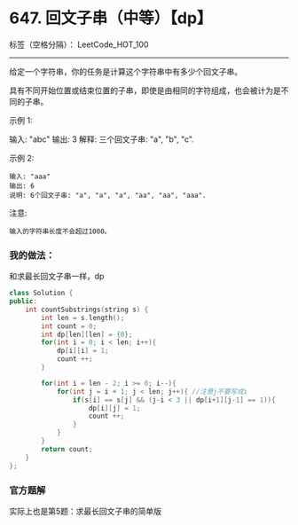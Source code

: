 ﻿# 647. 回文子串（中等）【dp】

标签（空格分隔）： LeetCode_HOT_100

---
给定一个字符串，你的任务是计算这个字符串中有多少个回文子串。

具有不同开始位置或结束位置的子串，即使是由相同的字符组成，也会被计为是不同的子串。

示例 1:

输入: "abc"
输出: 3
解释: 三个回文子串: "a", "b", "c".

示例 2:

    输入: "aaa"
    输出: 6
    说明: 6个回文子串: "a", "a", "a", "aa", "aa", "aaa".

注意:

    输入的字符串长度不会超过1000。


### 我的做法：   
和求最长回文子串一样，dp
```C++
class Solution {
public:
    int countSubstrings(string s) {
        int len = s.length();
        int count = 0;
        int dp[len][len] = {0};
        for(int i = 0; i < len; i++){
            dp[i][i] = 1;
            count ++;
        }

        for(int i = len - 2; i >= 0; i--){
            for(int j = i + 1; j < len; j++){ //注意j不要写成i
                if(s[i] == s[j] && (j-i < 3 || dp[i+1][j-1] == 1)){
                    dp[i][j] = 1;
                    count ++;
                }
            }
        }
        return count;
    }
};
```

### 官方题解
实际上也是第5题：求最长回文子串的简单版